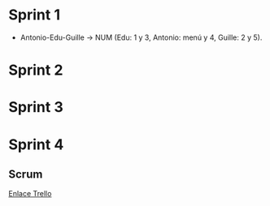 # Sprint 1
- Antonio-Edu-Guille -> NUM (Edu: 1 y 3, Antonio: menú y 4, Guille: 2 y 5).
# Sprint 2
# Sprint 3
# Sprint 4
## Scrum
[Enlace Trello](https://trello.com/b/19iF0Ymg/proyectoets)
